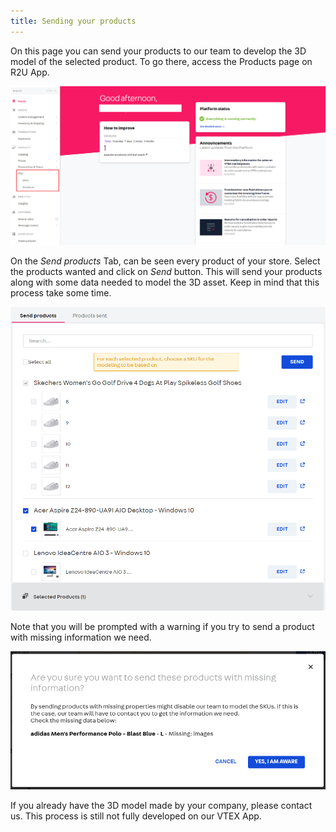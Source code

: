 ```yaml
---
title: Sending your products
---
```


On this page you can send your products to our team to develop the 3D model of the selected product. To go there, access the Products page on R2U App.

![](./assets/sidebar.png 'Sidebar')

On the _Send products_ Tab, can be seen every product of your store. Select the products wanted and click on _Send_ button. This will send your products along with some data needed to model the 3D asset. Keep in mind that this process take some time. 

![](./assets/send-products.png 'Sending products')

Note that you will be prompted with a warning if you try to send a product with missing information we need.

![](./assets/warning.png 'Warning')

If you already have the 3D model made by your company, please contact us. This process is still not fully developed on our VTEX App.